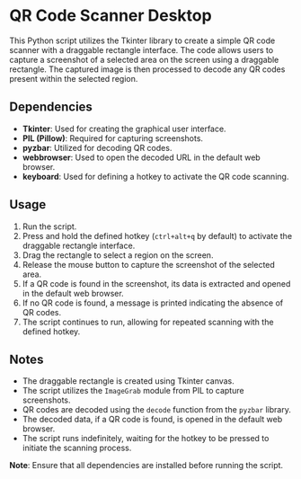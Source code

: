 # QR Code Scanner Desktop

This Python script utilizes the Tkinter library to create a simple QR code scanner with a draggable rectangle interface. The code allows users to capture a screenshot of a selected area on the screen using a draggable rectangle. The captured image is then processed to decode any QR codes present within the selected region.

## Dependencies

- **Tkinter**: Used for creating the graphical user interface.
- **PIL (Pillow)**: Required for capturing screenshots.
- **pyzbar**: Utilized for decoding QR codes.
- **webbrowser**: Used to open the decoded URL in the default web browser.
- **keyboard**: Used for defining a hotkey to activate the QR code scanning.

## Usage

1. Run the script.
2. Press and hold the defined hotkey (`ctrl+alt+q` by default) to activate the draggable rectangle interface.
3. Drag the rectangle to select a region on the screen.
4. Release the mouse button to capture the screenshot of the selected area.
5. If a QR code is found in the screenshot, its data is extracted and opened in the default web browser.
6. If no QR code is found, a message is printed indicating the absence of QR codes.
7. The script continues to run, allowing for repeated scanning with the defined hotkey.

## Notes

- The draggable rectangle is created using Tkinter canvas.
- The script utilizes the `ImageGrab` module from PIL to capture screenshots.
- QR codes are decoded using the `decode` function from the `pyzbar` library.
- The decoded data, if a QR code is found, is opened in the default web browser.
- The script runs indefinitely, waiting for the hotkey to be pressed to initiate the scanning process.

**Note**: Ensure that all dependencies are installed before running the script.
